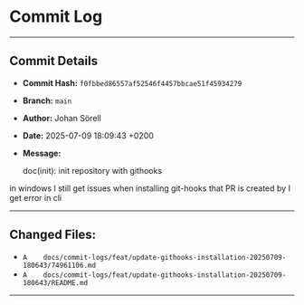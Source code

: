 # Commit Log

---

## Commit Details

- **Commit Hash:**   `f0fbbed86557af52546f4457bbcae51f45934279`
- **Branch:**        `main`
- **Author:**        Johan Sörell
- **Date:**          2025-07-09 18:09:43 +0200
- **Message:**

  doc(init): init repository with githooks

in windows I still get issues when installing git-hooks that PR is created by I get error in cli

---

## Changed Files:

- `A	docs/commit-logs/feat/update-githooks-installation-20250709-180643/74961106.md`
- `A	docs/commit-logs/feat/update-githooks-installation-20250709-180643/README.md`

---
